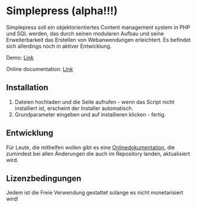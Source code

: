Simplepress (alpha!!!)
===========================================

Simplepress soll ein objektorientiertes Content management system in PHP und SQL werden, das durch seinen modularen Aufbau und seine Erweiterbarkeit das Erstellen von Webanwendungen erleichtert. Es befindet sich allerdings noch in aktiver Entwicklung.

Demo: [Link](https://simplepress.ml)

Online documentation: [Link](https://dev.simplepress.ml)

Installation
---------------------------

1. Dateien hochladen und die Seite aufrufen - wenn das Script nicht installiert ist, erscheint der Installer automatisch.
2. Grundparameter eingeben und auf installieren klicken - fertig.

Entwicklung
-----------

Für Leute, die mithelfen wollen gibt es eine [Onlinedokumentation](http://dev.simplepress.ml), die zumindest bei allen Änderungen die auch im Repository landen, aktualisiert wird.

Lizenzbedingungen
-----------------

Jedem ist die Freie Verwendung gestattet solange es nicht monetarisiert wird!
